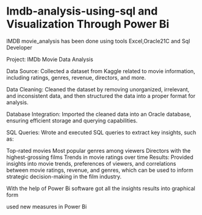 # Imdb-analysis-using-sql and Visualization Through Power Bi
IMDB movie_analysis has been done using tools Excel,Oracle21C and Sql Developer

Project: IMDb Movie Data Analysis

Data Source: Collected a dataset from Kaggle related to movie information, including ratings, genres, revenue, directors, and more.

Data Cleaning: Cleaned the dataset by removing unorganized, irrelevant, and inconsistent data, and then structured the data into a proper format for analysis.

Database Integration: Imported the cleaned data into an Oracle database, ensuring efficient storage and querying capabilities.

SQL Queries: Wrote and executed SQL queries to extract key insights, such as:

Top-rated movies
Most popular genres among viewers
Directors with the highest-grossing films
Trends in movie ratings over time
Results: Provided insights into movie trends, preferences of viewers, and correlations between movie ratings, revenue, and genres, which can be used to inform strategic decision-making in the film industry.


With the help of Power Bi software got all the insights results into graphical form

used new measures in Power Bi
